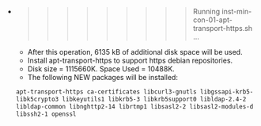* >>>>>>>>> Running inst-min-con-01-apt-transport-https.sh ...
  * After this operation, 6135 kB of additional disk space will be used.
  * Install apt-transport-https to support https debian repositories.
  * Disk size = 1115660K. Space Used = 10488K.
  * The following NEW packages will be installed:
  ```bash
  apt-transport-https ca-certificates libcurl3-gnutls libgssapi-krb5-2
  libk5crypto3 libkeyutils1 libkrb5-3 libkrb5support0 libldap-2.4-2
  libldap-common libnghttp2-14 librtmp1 libsasl2-2 libsasl2-modules-db
  libssh2-1 openssl
  ```
